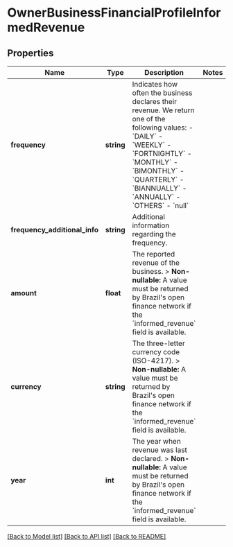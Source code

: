 # OwnerBusinessFinancialProfileInformedRevenue

## Properties
Name | Type | Description | Notes
------------ | ------------- | ------------- | -------------
**frequency** | **string** | Indicates how often the business declares their revenue. We return one of the following values:      - &#x60;DAILY&#x60;   - &#x60;WEEKLY&#x60;   - &#x60;FORTNIGHTLY&#x60;   - &#x60;MONTHLY&#x60;   - &#x60;BIMONTHLY&#x60;   - &#x60;QUARTERLY&#x60;   - &#x60;BIANNUALLY&#x60;   - &#x60;ANNUALLY&#x60;   - &#x60;OTHERS&#x60;   - &#x60;null&#x60; | 
**frequency_additional_info** | **string** | Additional information regarding the frequency. | 
**amount** | **float** | The reported revenue of the business.  &gt; **Non-nullable:** A value must be returned by Brazil&#x27;s open finance network if the &#x60;informed_revenue&#x60; field is available. | 
**currency** | **string** | The three-letter currency code (ISO-4217).  &gt; **Non-nullable:** A value must be returned by Brazil&#x27;s open finance network if the &#x60;informed_revenue&#x60; field is available. | 
**year** | **int** | The year when revenue was last declared.  &gt; **Non-nullable:** A value must be returned by Brazil&#x27;s open finance network if the &#x60;informed_revenue&#x60; field is available. | 

[[Back to Model list]](../../README.md#documentation-for-models) [[Back to API list]](../../README.md#documentation-for-api-endpoints) [[Back to README]](../../README.md)

